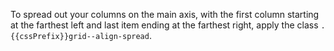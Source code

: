 To spread out your columns on the main axis, with the first column starting at the farthest left and last item ending at the farthest right, apply the class `.{{cssPrefix}}grid--align-spread`.
